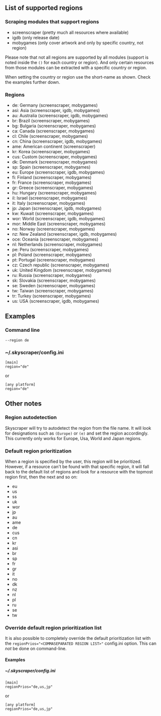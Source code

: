 ## List of supported regions
### Scraping modules that support regions
* screenscraper (pretty much all resources where available)
* igdb (only release date)
* mobygames (only cover artwork and only by specific country, not region)

Please note that not all regions are supported by all modules (support is noted inside the `()` for each country or region). And only certain resources from those modules can be extracted with a specific country or region.

When setting the country or region use the short-name as shown. Check the examples further down.

### Regions
* de: Germany (screenscraper, mobygames)
* asi: Asia (screenscraper, igdb, mobygames)
* au: Australia (screenscraper, igdb, mobygames)
* br: Brazil (screenscraper, mobygames)
* bg: Bulgaria (screenscraper, mobygames)
* ca: Canada (screenscraper, mobygames)
* cl: Chile (screenscraper, mobygames)
* cn: China (screenscraper, igdb, mobygames)
* ame: American continent (screenscraper)
* kr: Korea (screenscraper, mobygames)
* cus: Custom (screenscraper, mobygames)
* dk: Denmark (screenscraper, mobygames)
* sp: Spain (screenscraper, mobygames)
* eu: Europe (screenscraper, igdb, mobygames)
* fi: Finland (screenscraper, mobygames)
* fr: France (screenscraper, mobygames)
* gr: Greece (screenscraper, mobygames)
* hu: Hungary (screenscraper, mobygames)
* il: Israel (screenscraper, mobygames)
* it: Italy (screenscraper, mobygames)
* jp: Japan (screenscraper, igdb, mobygames)
* kw: Kuwait (screenscraper, mobygames)
* wor: World (screenscraper, igdb, mobygames)
* mor: Middle East (screenscraper, mobygames)
* no: Norway (screenscraper, mobygames)
* nz: New Zealand (screenscraper, igdb, mobygames)
* oce: Oceania (screenscraper, mobygames)
* nl: Netherlands (screenscraper, mobygames)
* pe: Peru (screenscraper, mobygames)
* pl: Poland (screenscraper, mobygames)
* pt: Portugal (screenscraper, mobygames)
* cz: Czech republic (screenscraper, mobygames)
* uk: United Kingdom (screenscraper, mobygames)
* ru: Russia (screenscraper, mobygames)
* sk: Slovakia (screenscraper, mobygames)
* se: Sweden (screenscraper, mobygames)
* tw: Taiwan (screenscraper, mobygames)
* tr: Turkey (screenscraper, mobygames)
* us: USA (screenscraper, igdb, mobygames)

## Examples
### Command line
`--region de`
### ~/.skyscraper/config.ini
```
[main]
region="de"
```
or
```
[any platform]
region="de"
```

## Other notes
### Region autodetection
Skyscraper will try to autodetect the region from the file name. It will look for designations such as `(Europe)` or `(e)` and set the region accordingly. This currently only works for Europe, Usa, World and Japan regions.

### Default region prioritization
When a region is specified by the user, this region will be prioritized. However, if a resource can't be found with that specific region, it will fall back to the default list of regions and look for a resource with the topmost region first, then the next and so on:
* eu
* us
* ss
* uk
* wor
* jp
* au
* ame
* de
* cus
* cn
* kr
* asi
* br
* sp
* fr
* gr
* it
* no
* dk
* nz
* nl
* pl
* ru
* se
* tw

### Override default region prioritization list
It is also possible to completely override the default prioritization list with the `regionPrios="<COMMASEPARATED REGION LIST>"` config.ini option. This can *not* be done on command-line.

#### Examples
##### ~/.skyscraper/config.ini
```
[main]
regionPrios="de,us,jp"
```
or
```
[any platform]
regionPrios="de,us,jp"
```
